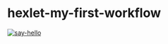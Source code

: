 # hexlet-my-first-workflow
[![say-hello](https://github.com/SunBro322/hexlet-my-first-workflow/actions/workflows/hello.yml/badge.svg)](https://github.com/SunBro322/hexlet-my-first-workflow/actions/workflows/hello.yml)